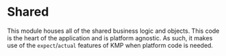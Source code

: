 # Shared

This module houses all of the shared business logic and objects.
This code is the heart of the application and is platform agnostic.
As such, it makes use of the `expect`/`actual` features of KMP when platform code is needed. 